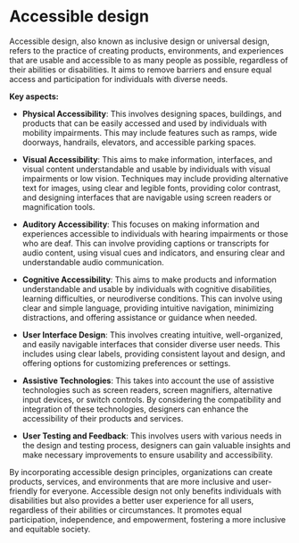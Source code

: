 # Accessible design

Accessible design, also known as inclusive design or universal design, refers to the practice of creating products, environments, and experiences that are usable and accessible to as many people as possible, regardless of their abilities or disabilities. It aims to remove barriers and ensure equal access and participation for individuals with diverse needs.

**Key aspects:**

* **Physical Accessibility**: This involves designing spaces, buildings, and products that can be easily accessed and used by individuals with mobility impairments. This may include features such as ramps, wide doorways, handrails, elevators, and accessible parking spaces.

* **Visual Accessibility**: This aims to make information, interfaces, and visual content understandable and usable by individuals with visual impairments or low vision. Techniques may include providing alternative text for images, using clear and legible fonts, providing color contrast, and designing interfaces that are navigable using screen readers or magnification tools.

* **Auditory Accessibility**: This focuses on making information and experiences accessible to individuals with hearing impairments or those who are deaf. This can involve providing captions or transcripts for audio content, using visual cues and indicators, and ensuring clear and understandable audio communication.

* **Cognitive Accessibility**: This aims to make products and information understandable and usable by individuals with cognitive disabilities, learning difficulties, or neurodiverse conditions. This can involve using clear and simple language, providing intuitive navigation, minimizing distractions, and offering assistance or guidance when needed.

* **User Interface Design**: This involves creating intuitive, well-organized, and easily navigable interfaces that consider diverse user needs. This includes using clear labels, providing consistent layout and design, and offering options for customizing preferences or settings.

* **Assistive Technologies**: This takes into account the use of assistive technologies such as screen readers, screen magnifiers, alternative input devices, or switch controls. By considering the compatibility and integration of these technologies, designers can enhance the accessibility of their products and services.

* **User Testing and Feedback**: This involves users with various needs in the design and testing process, designers can gain valuable insights and make necessary improvements to ensure usability and accessibility.

By incorporating accessible design principles, organizations can create products, services, and environments that are more inclusive and user-friendly for everyone. Accessible design not only benefits individuals with disabilities but also provides a better user experience for all users, regardless of their abilities or circumstances. It promotes equal participation, independence, and empowerment, fostering a more inclusive and equitable society.
